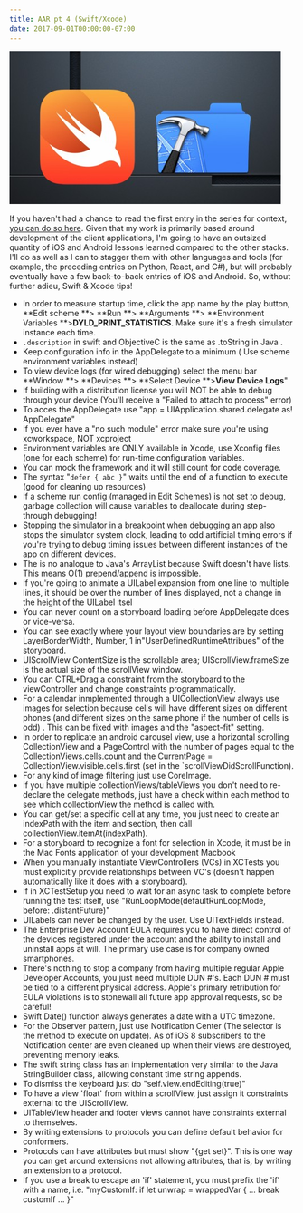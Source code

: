 ```yaml
---
title: AAR pt 4 (Swift/Xcode)
date: 2017-09-01T00:00:00-07:00
---
```

![XCode](/assets/images/xcode.jpg)

If you haven't had a chance to read the first entry in the series for context, [you can do so here](/post/after-action-review-aar/). Given that my work is primarily based around development of the client applications, I'm going to have an outsized quantity of iOS and Android lessons learned compared to the other stacks.  I'll do as well as I can to stagger them with other languages and tools (for example, the preceding entries on Python, React, and C#), but will probably eventually have a few back-to-back entries of iOS and Android.  So, without further adieu, Swift & Xcode tips!

* In order to measure startup time, click the app name by the play button, **Edit scheme **> **Run **> **Arguments **> **Environment Variables **>**DYLD_PRINT_STATISTICS**.  Make sure it's a fresh simulator instance each time.
* `.description` in swift and ObjectiveC is the same as .toString in Java
.
* Keep configuration info in the AppDelegate to a minimum ( Use scheme environment variables instead)
* To view device logs (for wired debugging) select the menu bar **Window **> **Devices **> **Select Device **>**View Device Logs**"
* If building with a distribution license you will NOT be able to debug through your device (You'll receive a "Failed to attach to process" error)
* To acces the AppDelegate use "app = UIApplication.shared.delegate as! AppDelegate"
* If you ever have a "no such module" error make sure you're using xcworkspace, NOT xcproject
* Environment variables are ONLY available in Xcode, use Xconfig files (one for each scheme) for run-time configuration variables.
* You can mock the framework and it will still count for code coverage.
* The syntax "`defer { abc }`" waits until the end of a function to execute (good for cleaning up resources)
* If a scheme run config (managed in Edit Schemes) is not set to debug, garbage collection will cause variables to deallocate during step-through debugging!
* Stopping the simulator in a breakpoint when debugging an app also stops the simulator system clock, leading to odd artificial timing errors if you're trying to debug timing issues between different instances of the app on different devices.  
* The is no analogue to Java's ArrayList because Swift doesn't have lists.  This means O(1) prepend/append is impossible.
* If you're going to animate a UILabel expansion from one line to multiple lines, it should be over the number of lines displayed, not a change in the height of the UILabel itsel
* You can never count on a storyboard loading before AppDelegate does or vice-versa.
* You can see exactly where your layout view boundaries are by setting LayerBorderWidth, Number, 1 in"UserDefinedRuntimeAttribues" of the storyboard.
* UIScrollView ContentSize is the scrollable area; UIScrollView.frameSize is the actual size of the scrollView window.
* You can CTRL+Drag a constraint from the storyboard to the viewController and change constraints programmatically.
* For a calendar inmplemented through a UICollectionView always use images for selection because cells will have different sizes on different phones (and different sizes on the same phone if the number of cells is odd) . This can be fixed with images and the "aspect-fit" setting.
* In order to replicate an android carousel view, use a horizontal scrolling CollectionView and a PageControl with the number of pages equal to the CollectionViews.cells.count and the CurrentPage = CollectionView.visible.cells.first (set in the `scrollViewDidScrollFunction).
* For any kind of image filtering just use CoreImage.
* If you have multiple collectionViews/tableViews you don't need to re-declare the delegate methods, just have a check within each method to see which collectionView the method is called with.
* You can get/set a specific cell at any time, you just need to create an indexPath with the item and section, then call collectionView.itemAt(indexPath).
* For a storyboard to recognize a font for selection in Xcode, it must be in the Mac Fonts application of your development Macbook
* When you manually instantiate ViewControllers (VCs) in XCTests you must explicitly provide relationships between VC's (doesn't happen automatically like it does with a storyboard).
* If in XCTestSetup you need to wait for an async task to complete before running the test itself, use "RunLoopMode(defaultRunLoopMode, before: .distantFuture)"
* UILabels can never be changed by the user.  Use UITextFields instead.
* The Enterprise Dev Account EULA requires you to have direct control of the devices registered under the account and the ability to install and uninstall apps at will.  The primary use case is for company owned smartphones. 
* There's nothing to stop a company from having multiple regular Apple Developer Accounts, you just need multiple DUN #'s.  Each DUN # must be tied to a different physical address.
  Apple's primary retribution for EULA violations is to stonewall all future app approval requests, so be careful!
* Swift Date() function always generates a date with a UTC timezone.
* For the Observer pattern, just use Notification Center (The selector is the method to execute on update).  As of iOS 8 subscribers to the Notification center are even cleaned up when their views are destroyed, preventing memory leaks.
* The swift string class has an implementation very similar to the Java StringBuilder class, allowing constant time string appends.
* To dismiss the keyboard just do "self.view.endEditing(true)"
* To have a view 'float' from within a scrollView, just assign it constraints external to the UIScrollView.
* UITableView header and footer views cannot have constraints external to themselves.
* By writing extensions to protocols you can define default behavior for conformers.
* Protocols can have attributes but must show "{get set}".  This is one way you can get around extensions not allowing attributes, that is, by writing an extension to a protocol.
* If you use a break to escape an 'if' statement, you must prefix the 'if' with a name, i.e. "myCustomIf: if let unwrap = wrappedVar { ... break customIf ... }"
